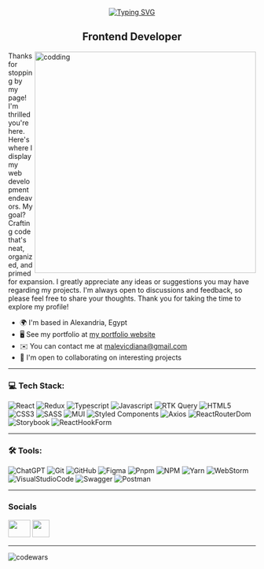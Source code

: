  <p align="center">
  <a href="https://git.io/typing-svg" target="_blank">
    <img src="https://readme-typing-svg.demolab.com?font=Arial&weight=900&size=35&duration=4000&pause=500&color=744FC6&background=FF000000&left=true&vCenter=true&width=635&height=70&lines=Hello+there+%F0%9F%91%8B%2C+I'm+Diana+Malevich" alt="Typing SVG">
  </a>
<h2 align="center">Frontend Developer</h2>
  <img src="https://mir-s3-cdn-cf.behance.net/project_modules/disp/601014116770475.6068beff4640a.gif" min-width="450px" max-width="450px" width="450px" align="right" alt="codding"/>
   
Thanks for stopping by my page! I'm thrilled you're here. Here's where I display my web development endeavors. My goal? Crafting code that's neat, organized, and primed for expansion. I greatly appreciate any ideas or suggestions you may have regarding my projects. I'm always open to discussions and feedback, so please feel free to share your thoughts. Thank you for taking the time to explore my profile!

* 🌍  I'm based in Alexandria, Egypt
* 🖥️  See my portfolio at [my portfolio website](https://malevichdi2910.github.io/portfolio/)
* ✉️  You can contact me at [malevicdiana@gmail.com](mailto:malevicdiana@gmail.com)
* 🤝  I'm open to collaborating on interesting projects
<hr>

### 💻 Tech Stack:

![React](https://img.shields.io/badge/React-20232A?style=for-the-badge&logo=react&logoColor=61DAFB)
![Redux](https://img.shields.io/badge/Redux-764ABC?style=for-the-badge&logo=redux&logoColor=ecf4f9)
![Typescript](https://img.shields.io/badge/Typescript-3178C6?style=for-the-badge&logo=typescript&logoColor=ecf4f9)
![Javascript](https://img.shields.io/badge/Javascript-FCDC00?style=for-the-badge&logo=javascript&logoColor=000000)
![RTK Query](https://img.shields.io/badge/RTK--Query-ECF4F9?style=for-the-badge&logo=redux&logoColor=764ABC)
![HTML5](https://img.shields.io/badge/HTML5-E34F26?style=for-the-badge&logo=html5&logoColor=white)
![CSS3](https://img.shields.io/badge/CSS3-1572B6?style=for-the-badge&logo=css3&logoColor=white)
![SASS](https://img.shields.io/badge/SASS-C69?style=for-the-badge&logo=SASS&logoColor=white)
![MUI](https://img.shields.io/badge/MUI-%230081CB.svg?style=for-the-badge&logo=mui&logoColor=white)
![Styled Components](https://img.shields.io/badge/styled--components-27212E?style=for-the-badge&logo=styled-components&logoColor=ec5990)
![Axios](https://img.shields.io/badge/Axios-FFFFFF?style=for-the-badge&logo=axios&logoColor=671DDF)
![ReactRouterDom](https://img.shields.io/badge/React_Router_Dom-CA4245?style=for-the-badge&logo=react-router&logoColor=white)
![Storybook](https://img.shields.io/badge/Storybook-FF4785?style=for-the-badge&logo=storybook&logoColor=white)
![ReactHookForm](https://img.shields.io/badge/React_Hook_Form-081229?style=for-the-badge&logo=react-hook-form&logoColor=ec5990)
<hr>

### 🛠 Tools:

![ChatGPT](https://img.shields.io/badge/chatGPT-74aa9c?style=for-the-badge&logo=openai&logoColor=white)
![Git](https://img.shields.io/badge/git-%23F05033.svg?style=for-the-badge&logo=git&logoColor=white)
![GitHub](https://img.shields.io/badge/github-%23121011.svg?style=for-the-badge&logo=github&logoColor=white)
![Figma](https://img.shields.io/badge/Figma-F24E1E?style=for-the-badge&logo=figma&logoColor=white)
![Pnpm](https://img.shields.io/badge/pnpm-yellow.svg?style=for-the-badge&logo=pnpm&logoColor=white)
![NPM](https://img.shields.io/badge/NPM-%23CB3837.svg?style=for-the-badge&logo=npm&logoColor=white)
![Yarn](https://img.shields.io/badge/yarn-%232C8EBB.svg?style=for-the-badge&logo=yarn&logoColor=white)
![WebStorm](https://img.shields.io/badge/webstorm-143?style=for-the-badge&logo=webstorm&logoColor=white&color=black)
![VisualStudioCode](https://img.shields.io/badge/VS_Code-0078D4?style=for-the-badge&logo=visual%20studio%20code&logoColor=white)
![Swagger](https://img.shields.io/badge/Swagger-FFFFFF?style=for-the-badge&logo=swagger&logoColor=38B832)
![Postman](https://img.shields.io/badge/Postman-FF6C37?style=for-the-badge&logo=postman&logoColor=white)
<hr>

### Socials
<p align="left"> <a href="https://t.me/maldi2910" target="_blank" rel="noreferrer"><img src="https://logohistory.net/wp-content/uploads/2022/10/Telegram-logo.png" width="45" height="35" /></a> <a href="https://www.linkedin.com/in/diana-m-093620225/" target="_blank" rel="noreferrer"><img src="https://upload.wikimedia.org/wikipedia/commons/thumb/8/81/LinkedIn_icon.svg/2048px-LinkedIn_icon.svg.png" width="35" height="35" /></a></p>
<hr>

![codewars](https://www.codewars.com/users/MalevichDi/badges/large)
